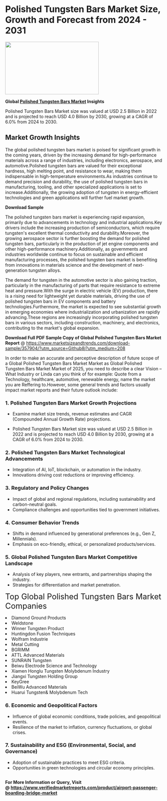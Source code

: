 <H1>Polished Tungsten Bars Market Size, Growth and Forecast from 2024 - 2031</H1><img class="aligncenter size-medium wp-image-584254" src="https://thirdeyenews.in/wp-content/uploads/2024/09/Global-Market-Research-300x168.jpeg" alt="" width="300" height="168" /><p><strong>Global&nbsp;<a href="https://www.marketsizeandtrends.com/download-sample/357904/?utm_source=Github8j?utm_medium=208">Polished Tungsten Bars Market</a> Insights</strong></p><p>Polished Tungsten Bars Market size was valued at USD 2.5 Billion in 2022 and is projected to reach USD 4.0 Billion by 2030, growing at a CAGR of 6.0% from 2024 to 2030.</p><p><h2>Market Growth Insights</h2> <p>The global polished tungsten bars market is poised for significant growth in the coming years, driven by the increasing demand for high-performance materials across a range of industries, including electronics, aerospace, and automotive.Polished tungsten bars are valued for their exceptional hardness, high melting point, and resistance to wear, making them indispensable in high-temperature environments.As industries continue to demand precision and durability, the use of polished tungsten bars in manufacturing, tooling, and other specialized applications is set to increase.Additionally, the growing adoption of tungsten in energy-efficient technologies and green applications will further fuel market growth.</p> <p><strong>Download Sample</strong></p> <p>The polished tungsten bars market is experiencing rapid expansion, primarily due to advancements in technology and industrial applications.Key drivers include the increasing production of semiconductors, which require tungsten's excellent thermal conductivity and durability.Moreover, the growing aerospace sector is further boosting the demand for polished tungsten bars, particularly in the production of jet engine components and other high-performance machinery.Additionally, as governments and industries worldwide continue to focus on sustainable and efficient manufacturing processes, the polished tungsten bars market is benefiting from innovations in materials science and the development of next-generation tungsten alloys.</p> <p>The demand for tungsten in the automotive sector is also gaining traction, particularly in the manufacturing of parts that require resistance to extreme heat and pressure.With the surge in electric vehicle (EV) production, there is a rising need for lightweight yet durable materials, driving the use of polished tungsten bars in EV components and battery technologies.Furthermore, the market is expected to see substantial growth in emerging economies where industrialization and urbanization are rapidly advancing.These regions are increasingly incorporating polished tungsten bars in various sectors, including construction, machinery, and electronics, contributing to the market's global expansion.</p> <p><span class=""><strong>Download Full PDF Sample Copy of Global Polished Tungsten Bars Market Report</strong> @ <a href="https://www.marketsizeandtrends.com/download-sample/357904/?utm_source=Github8j?utm_medium=208" target="_blank">https://www.marketsizeandtrends.com/download-sample/357904/?utm_source=Github8j?utm_medium=208</a></span></p><p>In order to make an accurate and perceptive description of future scope of a Global&nbsp;Polished Tungsten Bars Market Market as Global&nbsp;Polished Tungsten Bars Market Market of 2025, you need to describe a clear Vision &ndash; What Industry or Linda can you think of for example: Quote from a Technology, healthcare, automotive, renewable energy, name the market you are Reffering to.However, some general trends and factors usually impact market reports and their future outlook include:</p><h3>1.&nbsp;<strong>Polished Tungsten Bars Market Growth Projections</strong></h3><ul><li>Examine market size trends, revenue estimates and CAGR (Compounded Annual Growth Rate) projections.</li><li><p>Polished Tungsten Bars Market size was valued at USD 2.5 Billion in 2022 and is projected to reach USD 4.0 Billion by 2030, growing at a CAGR of 6.0% from 2024 to 2030.</p></li></ul><h3>2.&nbsp;<strong>Polished Tungsten Bars Market Technological Advancements</strong></h3><ul><li>Integration of AI, IoT, blockchain, or automation in the industry.</li><li>Innovations driving cost reductions or improving efficiency.</li></ul><h3>3.&nbsp;<strong>Regulatory and Policy Changes</strong></h3><ul><li>Impact of global and regional regulations, including sustainability and carbon-neutral goals.</li><li>Compliance challenges and opportunities tied to government initiatives.</li></ul><h3>4.&nbsp;<strong>Consumer Behavior Trends</strong></h3><ul><li>Shifts in demand influenced by generational preferences (e.g., Gen Z, Millennials).</li><li>Emphasis on eco-friendly, ethical, or personalized products/services.</li></ul><h3>5.&nbsp;<strong>Global Polished Tungsten Bars Market Competitive Landscape</strong></h3><ul><li>Analysis of key players, new entrants, and partnerships shaping the industry.</li><li>Strategies for differentiation and market penetration.</li></ul><p data-pm-slice="1 1 []"><span style="color: inherit; font-family: inherit; font-size: 25px;">Top Global Polished Tungsten Bars Market Companies</span></p><div class="" data-test-id=""><p><li>Diamond Ground Products</li><li> Weldstone</li><li> Winner Tungsten Product</li><li> Huntingdon Fusion Techniques</li><li> Wolfram Industrie</li><li> Metal Cutting</li><li> BGRIMM</li><li> ATTL Advanced Materials</li><li> SUNRAIN Tungsten</li><li> Beiwu Electrode Science and Technology</li><li> Xiamen Honglu Tungsten Molybdenum Industry</li><li> Jiangxi Tungsten Holding Group</li><li> KeyGree</li><li> BeiWu Advanced Materials</li><li> Huarui Tungsten& Molybdenum Tech</li></p></div><h3>6.&nbsp;<strong>Economic and Geopolitical Factors</strong></h3><ul><li>Influence of global economic conditions, trade policies, and geopolitical events.</li><li>Resilience of the market to inflation, currency fluctuations, or global crises.</li></ul><h3>7.&nbsp;<strong>Sustainability and ESG (Environmental, Social, and Governance)</strong></h3><ul><li>Adoption of sustainable practices to meet ESG criteria.</li><li>Opportunities in green technologies and circular economy principles.</li></ul><h2><strong style="font-size: 14px;">For More Information or Query, Visit @&nbsp;</strong><a style="background-color: #ffffff; font-size: 14px;" href="https://www.marketsizeandtrends.com/report/polished-tungsten-bars-market/" target="_blank">https://www.verifiedmarketreports.com/product/airport-passenger-boarding-bridge-market</a></h2>
